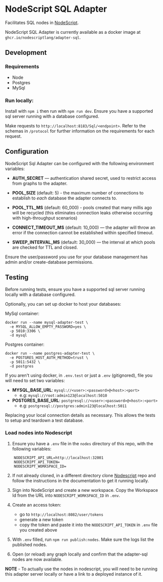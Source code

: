 # NodeScript SQL Adapter

Facilitates SQL nodes in [NodeScript](https://nodescript.dev).

NodeScript SQL Adapter is currently available as a docker image at `ghcr.io/nodescriptlang/adapter-sql`.

## Development

### Requirements

- Node
- Postgres
- MySql

### Run locally:

Install with `npm i` then run with `npm run dev`. Ensure you have a supported sql server running with a database configured.

Make requests to `http://localhost:8183/Sql/<endpoint>`. Refer to the schemas in `/protocol` for further information on the requirements for each request.


## Configuration

NodeScript Sql Adapter can be configured with the following environment variables:

- **AUTH_SECRET** — authentication shared secret, used to restrict access from graphs to the adapter.

- **POOL_SIZE** (default: 5) - the maximum number of connections to establish to *each* database the adapter connects to.

- **POOL_TTL_MS** (default: 60_000) - pools created that many millis ago will be recycled (this eliminates connection leaks otherwise occurring with high-throughput scenarios)

- **CONNECT_TIMEOUT_MS** (default: 10_000) — the adapter will throw an error if the connection cannot be established within specified timeout.

- **SWEEP_INTERVAL_MS** (default: 30_000) — the interval at which pools are checked for TTL and closed.

Ensure the user/password you use for your database management has admin and/or create-database permissions.


## Testing

Before running tests, ensure you have a supported sql server running locally with a database configured.

Optionally, you can set up docker to host your databases:

MySql container:
```
docker run --name mysql-adapter-test \
  -e MYSQL_ALLOW_EMPTY_PASSWORD=yes \
  -p 5010:3306 \
  -d mysql
```
Postgres container:
```
docker run --name postgres-adapter-test \
  -e POSTGRES_HOST_AUTH_METHOD=trust \
  -p 5011:5432 \
  -d postgres
```

If you aren't using docker, in `.env.test` or just a `.env` (gitignored), file you will need to set two variables:

- **MYSQL_BASE_URL**: `mysql://<user>:<password>@<host>:<port>` 
    - e.g: `mysql://root:admin123@localhost:5010`
- **POSTGRES_BASE_URL**: `postgresql://<user>:<password>@<host>:<port>`
    - e.g: `postgresql://postgres:admin123@localhost:5011`

Replacing your local connection details as necessary. This allows the tests to setup and teardown a test database.

### Load nodes into Nodescript

1. Ensure you have a `.env` file in the `nodes` directory of this repo, with the following variables:

```
    NODESCRIPT_API_URL=http://localhost:32001
    NODESCRIPT_API_TOKEN=
    NODESCRIPT_WORKSPACE_ID=
```

2. If not already cloned, in a different directory clone [Nodescript](https://github.com/ubio/nodescript-platform) repo and follow the instructions in the documentation to get it running locally.

3. Sign into NodeScript and create a new workspace. Copy the Workspace Id from the URL into `NODESCRIPT_WORKSPACE_ID` in `.env`.

4. Create an access token:

    - go to `http://localhost:8082/user/tokens`
    - generate a new token
    - copy the token and paste it into the `NODESCRIPT_API_TOKEN` in `.env` file you created above


5. With `.env` filled, run `npm run publish:nodes`. Make sure the logs list the published nodes.

6. Open (or reload) any graph locally and confirm that the adapter-sql nodes are now available.

**NOTE** - To actually use the nodes in nodescript, you will need to be running this adapter server locally or have a link to a deployed instance of it.
